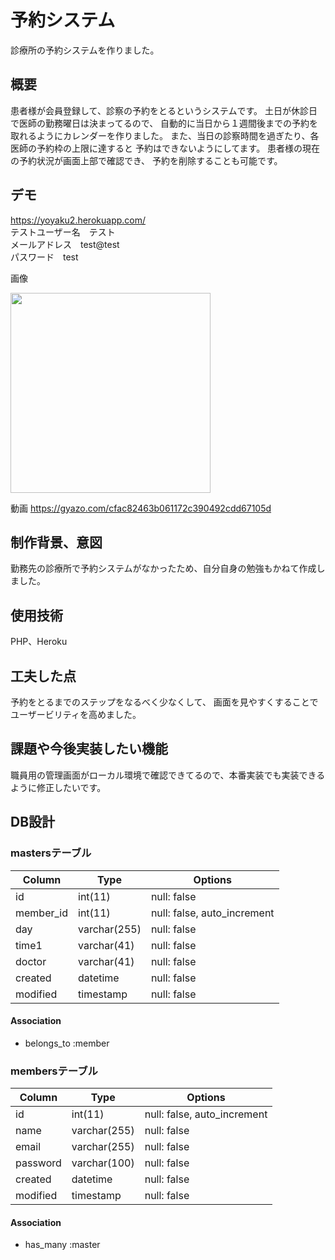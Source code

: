 # 予約システム
診療所の予約システムを作りました。

## 概要
患者様が会員登録して、診察の予約をとるというシステムです。
土日が休診日で医師の勤務曜日は決まってるので、
自動的に当日から１週間後までの予約を取れるようにカレンダーを作りました。
また、当日の診察時間を過ぎたり、各医師の予約枠の上限に達すると
予約はできないようにしてます。
患者様の現在の予約状況が画面上部で確認でき、
予約を削除することも可能です。

## デモ
https://yoyaku2.herokuapp.com/<br>
テストユーザー名　テスト<br>
メールアドレス　test@test<br>
パスワード　test<br>

画像

<img src="https://user-images.githubusercontent.com/61407102/93898075-c9402000-fd2d-11ea-8391-cd84bb7ae7d2.gif" width="320px">

動画
https://gyazo.com/cfac82463b061172c390492cdd67105d

## 制作背景、意図
勤務先の診療所で予約システムがなかったため、自分自身の勉強もかねて作成しました。

## 使用技術
PHP、Heroku

## 工夫した点
予約をとるまでのステップをなるべく少なくして、
画面を見やすくすることでユーザービリティを高めました。

## 課題や今後実装したい機能
職員用の管理画面がローカル環境で確認できてるので、本番実装でも実装できるように修正したいです。

## DB設計

### mastersテーブル
|Column|Type|Options|
|------|----|-------|
|id|int(11)|null: false|
|member_id|int(11)|null: false, auto_increment|
|day|varchar(255)|null: false|
|time1|varchar(41)|null: false|
|doctor|varchar(41)|null: false|
|created|datetime|null: false|
|modified|timestamp|null: false|

#### Association
- belongs_to :member

### membersテーブル
|Column|Type|Options|
|------|----|-------|
|id|int(11)|null: false, auto_increment|
|name|varchar(255)|null: false|
|email|varchar(255)|null: false|
|password|varchar(100)|null: false|
|created|datetime|null: false|
|modified|timestamp|null: false|

#### Association
- has_many :master
